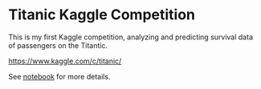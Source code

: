# Titanic Kaggle Competition

This is my first Kaggle competition, analyzing and predicting survival data of passengers on the Titantic.

https://www.kaggle.com/c/titanic/

See [notebook](titanic.ipynb) for more details.